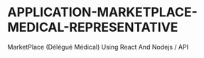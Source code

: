 # APPLICATION-MARKETPLACE-MEDICAL-REPRESENTATIVE
MarketPlace (Délégué Médical) Using React And Nodejs / API 
